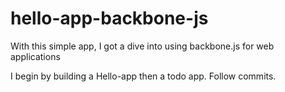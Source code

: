 # hello-app-backbone-js

With this simple app, I got a dive into using backbone.js for web applications

I begin by building a Hello-app then a todo app. Follow commits.
